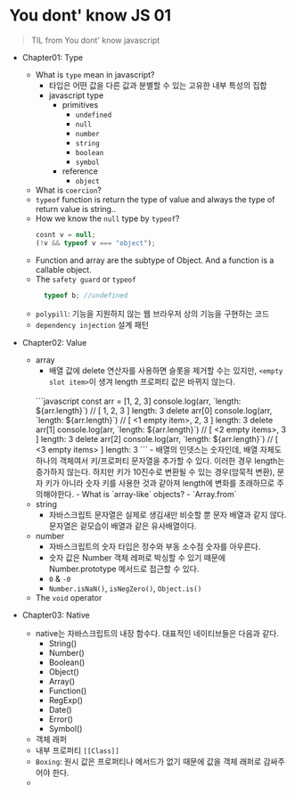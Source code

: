 # You dont' know JS 01
> TIL from You dont' know javascript

- Chapter01: Type
  - What is `type` mean in javascript?
    - 타입은 어떤 값을 다른 값과 분별할 수 있는 고유한 내부 특성의 집합
    - javascript type
      - primitives
        - `undefined`
        - `null`
        - `number`
        - `string`
        - `boolean`
        - `symbol`
      - reference
        - `object`
  - What is `coercion`?
  - `typeof` function is return the type of value and always the type of return value is string..
  - How we know the `null` type by `typeof`?
    ```javascript
    cosnt v = null;
    (!v && typeof v === "object");
    ```
  - Function and array are the subtype of Object. And a function is a callable object.
  - The `safety guard` or `typeof`
    ```javascript
      typeof b; //undefined
    ```
  - `polypill`: 기능을 지원하지 않는 웹 브라우저 상의 기능을 구현하는 코드
  - `dependency injection` 설계 패턴


- Chapter02: Value
  - array
    - 배열 값에 delete 연산자를 사용하면 슬롯을 제거할 수는 있지만, `<empty slot item>`이 생겨 length 프로퍼티 값은 바뀌지 않는다. <br />
    <br />
    ```javascript
    const arr = [1, 2, 3]
    console.log(arr, `length: ${arr.length}`) // [ 1, 2, 3 ] length: 3
    delete arr[0]
    console.log(arr, `length: ${arr.length}`) // [ <1 empty item>, 2, 3 ] length: 3
    delete arr[1]
    console.log(arr, `length: ${arr.length}`) // [ <2 empty items>, 3 ] length: 3
    delete arr[2]
    console.log(arr, `length: ${arr.length}`) // [ <3 empty items> ] length: 3
    ```
    - 배열의 인뎃스는 숫자인데, 배열 자체도 하나의 객체여서 키/프로퍼티 문자열을 추가할 수 있다. 이러한 경우 length는 증가하지 않는다. 하지만 키가 10진수로 변환될 수 있는 경우(암묵적 변환), 문자 키가 아니라 숫자 키를 사용한 것과 같아져 length에 변화를 초래하므로 주의해야한다.
    - What is `array-like` objects?
      - `Array.from`
  - string
    - 자바스크립트 문자열은 실제로 생김새만 비슷할 뿐 문자 배열과 같지 않다. 문자열은 겉모습이 배열과 같은 유사배열이다.
  - number
    - 자바스크립트의 숫자 타입은 정수와 부동 소수점 숫자를 아우른다.
    - 숫자 값은 Number 객체 레퍼로 박싱할 수 있기 떼문에 Number.prototype 메서드로 접근할 수 있다.
    - `0` & `-0`
    - `Number.isNaN()`, `isNegZero()`, `Object.is()`
  - The `void` operator


- Chapter03: Native
  - native는 자바스크립트의 내장 함수다. 대표적인 네이티브들은 다음과 같다.
    - String()
    - Number()
    - Boolean()
    - Object()
    - Array()
    - Function()
    - RegExp()
    - Date()
    - Error()
    - Symbol()
  - 객체 래퍼
  - 내부 프로퍼티 `[[Class]]`
  - `Boxing`: 원시 값은 프로퍼티나 메서드가 없기 때문에 값을 객체 래퍼로 감싸주어야 한다.
  - 